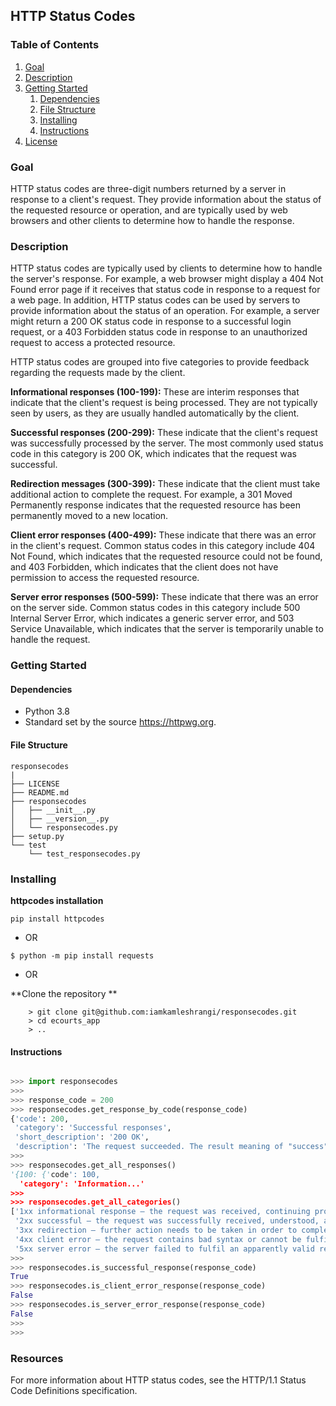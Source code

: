 ## HTTP Status Codes

### Table of Contents
1. [Goal](#goal)
2. [Description](#description)
3. [Getting Started](#getting_started)
	1. [Dependencies](#dependencies)
	2. [File Structure](#file_structure)
	3. [Installing](#installation)
	4. [Instructions](#instructions)
4. [License](#license)

<a name="goal"></a>
### Goal
HTTP status codes are three-digit numbers returned by a server in response to a client's request. They provide information about the status of the requested resource or operation, and are typically used by web browsers and other clients to determine how to handle the response.

### Description
HTTP status codes are typically used by clients to determine how to handle the server's response. For example, a web browser might display a 404 Not Found error page if it receives that status code in response to a request for a web page. In addition, HTTP status codes can be used by servers to provide information about the status of an operation. For example, a server might return a 200 OK status code in response to a successful login request, or a 403 Forbidden status code in response to an unauthorized request to access a protected resource.

HTTP status codes are grouped into five categories to provide feedback regarding the requests made by the client.

**Informational responses (100-199):** These are interim responses that indicate that the client's request is being processed. They are not typically seen by users, as they are usually handled automatically by the client.

**Successful responses (200-299):** These indicate that the client's request was successfully processed by the server. The most commonly used status code in this category is 200 OK, which indicates that the request was successful.

**Redirection messages (300-399):** These indicate that the client must take additional action to complete the request. For example, a 301 Moved Permanently response indicates that the requested resource has been permanently moved to a new location.

**Client error responses (400-499):** These indicate that there was an error in the client's request. Common status codes in this category include 404 Not Found, which indicates that the requested resource could not be found, and 403 Forbidden, which indicates that the client does not have permission to access the requested resource.

**Server error responses (500-599):** These indicate that there was an error on the server side. Common status codes in this category include 500 Internal Server Error, which indicates a generic server error, and 503 Service Unavailable, which indicates that the server is temporarily unable to handle the request.

<a name="getting_started"></a>
### Getting Started

<a name="dependencies"></a>
#### Dependencies
* Python 3.8
* Standard set by the source https://httpwg.org.

<a name="file_structure"></a>
#### File Structure
```
responsecodes
|
├── LICENSE
├── README.md
├── responsecodes
│   ├── __init__.py
│   ├── __version__.py
│   └── responsecodes.py
├── setup.py
└── test
    └── test_responsecodes.py
```

<a name="installation"></a>
### Installing

**httpcodes installation**

```console
pip install httpcodes
```
- OR

```console
$ python -m pip install requests
```

- OR

**Clone the repository **

```console
    > git clone git@github.com:iamkamleshrangi/responsecodes.git
    > cd ecourts_app
    > ..
```
 
<a name="instructions"></a>
#### Instructions
```python

>>> import responsecodes
>>> 
>>> response_code = 200
>>> responsecodes.get_response_by_code(response_code)
{'code': 200,
 'category': 'Successful responses',
 'short_description': '200 OK',
 'description': 'The request succeeded. The result meaning of "success" depends on the HTTP method:'}
>>>
>>> responsecodes.get_all_responses()
'{100: {'code': 100,
  'category': 'Information...'
>>>
>>> responsecodes.get_all_categories()
['1xx informational response – the request was received, continuing process',
 '2xx successful – the request was successfully received, understood, and accepted',
 '3xx redirection – further action needs to be taken in order to complete the request',
 '4xx client error – the request contains bad syntax or cannot be fulfilled',
 '5xx server error – the server failed to fulfil an apparently valid request']
>>>
>>> responsecodes.is_successful_response(response_code)
True
>>> responsecodes.is_client_error_response(response_code)
False
>>> responsecodes.is_server_error_response(response_code)
False
>>> 
>>>
```

### Resources
For more information about HTTP status codes, see the HTTP/1.1 Status Code Definitions specification.
